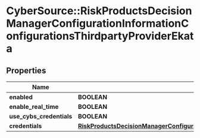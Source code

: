 # CyberSource::RiskProductsDecisionManagerConfigurationInformationConfigurationsThirdpartyProviderEkata

## Properties
Name | Type | Description | Notes
------------ | ------------- | ------------- | -------------
**enabled** | **BOOLEAN** |  | [optional] 
**enable_real_time** | **BOOLEAN** |  | [optional] 
**use_cybs_credentials** | **BOOLEAN** |  | [optional] 
**credentials** | [**RiskProductsDecisionManagerConfigurationInformationConfigurationsThirdpartyProviderEkataCredentials**](RiskProductsDecisionManagerConfigurationInformationConfigurationsThirdpartyProviderEkataCredentials.md) |  | [optional] 


